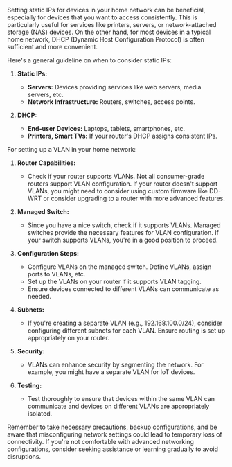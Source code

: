 Setting static IPs for devices in your home network can be beneficial, especially for devices that you want to access consistently. This is particularly useful for services like printers, servers, or network-attached storage (NAS) devices. On the other hand, for most devices in a typical home network, DHCP (Dynamic Host Configuration Protocol) is often sufficient and more convenient.

Here's a general guideline on when to consider static IPs:

1. **Static IPs:**
   - **Servers:** Devices providing services like web servers, media servers, etc.
   - **Network Infrastructure:** Routers, switches, access points.

2. **DHCP:**
   - **End-user Devices:** Laptops, tablets, smartphones, etc.
   - **Printers, Smart TVs:** If your router's DHCP assigns consistent IPs.

For setting up a VLAN in your home network:

1. **Router Capabilities:**
   - Check if your router supports VLANs. Not all consumer-grade routers support VLAN configuration. If your router doesn't support VLANs, you might need to consider using custom firmware like DD-WRT or consider upgrading to a router with more advanced features.

2. **Managed Switch:**
   - Since you have a nice switch, check if it supports VLANs. Managed switches provide the necessary features for VLAN configuration. If your switch supports VLANs, you're in a good position to proceed.

3. **Configuration Steps:**
   - Configure VLANs on the managed switch. Define VLANs, assign ports to VLANs, etc.
   - Set up the VLANs on your router if it supports VLAN tagging.
   - Ensure devices connected to different VLANs can communicate as needed.

4. **Subnets:**
   - If you're creating a separate VLAN (e.g., 192.168.100.0/24), consider configuring different subnets for each VLAN. Ensure routing is set up appropriately on your router.

5. **Security:**
   - VLANs can enhance security by segmenting the network. For example, you might have a separate VLAN for IoT devices.

6. **Testing:**
   - Test thoroughly to ensure that devices within the same VLAN can communicate and devices on different VLANs are appropriately isolated.

Remember to take necessary precautions, backup configurations, and be aware that misconfiguring network settings could lead to temporary loss of connectivity. If you're not comfortable with advanced networking configurations, consider seeking assistance or learning gradually to avoid disruptions.
